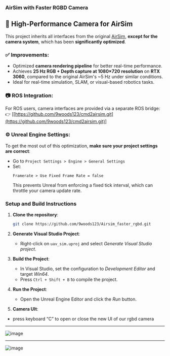 ### AirSim with Faster RGBD Camera


## 🚀 High-Performance Camera for AirSim

This project inherits all interfaces from the original [AirSim](https://github.com/microsoft/AirSim), **except for the camera system**, which has been **significantly optimized**.

### ✅ Improvements:
- Optimized **camera rendering pipeline** for better real-time performance.
- Achieves **25 Hz RGB + Depth capture at 1080×720 resolution** on **RTX 3060**, compared to the original AirSim's ~5 Hz under similar conditions.
- Ideal for real-time simulation, SLAM, or visual-based robotics tasks.

### 📷 ROS Integration:
For ROS users, camera interfaces are provided via a separate ROS bridge:
👉 [[https://github.com/9woods123/cmd2airsim.git](https://github.com/9woods123/cmd2airsim.git)]

### ⚙️ Unreal Engine Settings:
To get the most out of this optimization, **make sure your project settings are correct**:

- Go to `Project Settings > Engine > General Settings`
- Set:
  ```text
  Framerate > Use Fixed Frame Rate = false
  ```
  This prevents Unreal from enforcing a fixed tick interval, which can throttle your camera update rate.


### Setup and Build Instructions

1. **Clone the repository**:
   ```bash
   git clone https://github.com/9woods123/Airsim_faster_rgbd.git
   ```

2. **Generate Visual Studio Project**:
   - Right-click on `uav_sim.uproj` and select *Generate Visual Studio project*.

3. **Build the Project**:
   - In Visual Studio, set the configuration to *Development Editor* and target *Win64*.
   - Press `Ctrl + Shift + B` to compile the project.

4. **Run the Project**:
   - Open the Unreal Engine Editor and click the *Run* button.

5. **Camera UIt**:
 - press keyboard “C” to open or close the new UI of our rgbd camera

---

![image](https://github.com/user-attachments/assets/a3f8e793-a049-4ffa-ae16-f3e4d4b040b2)

---

![image](https://github.com/user-attachments/assets/dc5d0284-e852-4e40-8d54-07b833465a4f)


